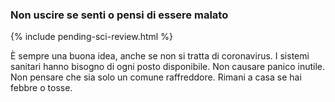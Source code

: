 ### Non uscire se senti o pensi di essere malato

{% include pending-sci-review.html %}

È sempre una buona idea, anche se non si tratta di coronavirus. I sistemi sanitari hanno bisogno di ogni posto disponibile. Non causare panico inutile. Non pensare che sia solo un comune raffreddore. Rimani a casa se hai febbre o tosse.

